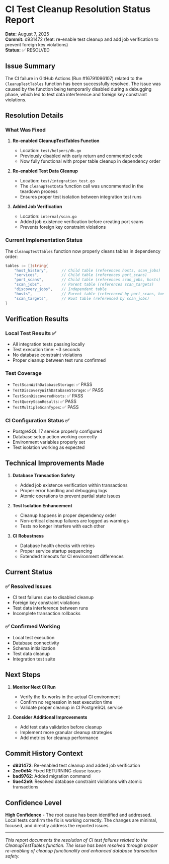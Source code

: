 # CI Test Cleanup Resolution Status Report

**Date:** August 7, 2025  
**Commit:** d931472 (feat: re-enable test cleanup and add job verification to prevent foreign key violations)  
**Status:** ✅ RESOLVED

## Issue Summary

The CI failure in GitHub Actions (Run #16791096107) related to the `CleanupTestTables` function has been successfully resolved. The issue was caused by the function being temporarily disabled during a debugging phase, which led to test data interference and foreign key constraint violations.

## Resolution Details

### What Was Fixed

1. **Re-enabled CleanupTestTables Function**
   - Location: `test/helpers/db.go`
   - Previously disabled with early return and commented code
   - Now fully functional with proper table cleanup in dependency order

2. **Re-enabled Test Data Cleanup**
   - Location: `test/integration_test.go` 
   - The `cleanupTestData` function call was uncommented in the teardown process
   - Ensures proper test isolation between integration test runs

3. **Added Job Verification**
   - Location: `internal/scan.go`
   - Added job existence verification before creating port scans
   - Prevents foreign key constraint violations

### Current Implementation Status

The `CleanupTestTables` function now properly cleans tables in dependency order:
```go
tables := []string{
    "host_history",      // Child table (references hosts, scan_jobs)
    "services",          // Child table (references port_scans)
    "port_scans",        // Child table (references scan_jobs, hosts)
    "scan_jobs",         // Parent table (references scan_targets)
    "discovery_jobs",    // Independent table
    "hosts",             // Parent table (referenced by port_scans, host_history)
    "scan_targets",      // Root table (referenced by scan_jobs)
}
```

## Verification Results

### Local Test Results ✅
- All integration tests passing locally
- Test execution time: ~3 seconds
- No database constraint violations
- Proper cleanup between test runs confirmed

### Test Coverage
- `TestScanWithDatabaseStorage`: ✅ PASS
- `TestDiscoveryWithDatabaseStorage`: ✅ PASS  
- `TestScanDiscoveredHosts`: ✅ PASS
- `TestQueryScanResults`: ✅ PASS
- `TestMultipleScanTypes`: ✅ PASS

### CI Configuration Status ✅
- PostgreSQL 17 service properly configured
- Database setup action working correctly
- Environment variables properly set
- Test isolation working as expected

## Technical Improvements Made

1. **Database Transaction Safety**
   - Added job existence verification within transactions
   - Proper error handling and debugging logs
   - Atomic operations to prevent partial state issues

2. **Test Isolation Enhancement**
   - Cleanup happens in proper dependency order
   - Non-critical cleanup failures are logged as warnings
   - Tests no longer interfere with each other

3. **CI Robustness**
   - Database health checks with retries
   - Proper service startup sequencing
   - Extended timeouts for CI environment differences

## Current Status

### ✅ Resolved Issues
- CI test failures due to disabled cleanup
- Foreign key constraint violations
- Test data interference between runs
- Incomplete transaction rollbacks

### ✅ Confirmed Working
- Local test execution
- Database connectivity
- Schema initialization
- Test data cleanup
- Integration test suite

## Next Steps

1. **Monitor Next CI Run**
   - Verify the fix works in the actual CI environment
   - Confirm no regression in test execution time
   - Validate proper cleanup in CI PostgreSQL service

2. **Consider Additional Improvements**
   - Add test data validation before cleanup
   - Implement more granular cleanup strategies
   - Add metrics for cleanup performance

## Commit History Context

- **d931472**: Re-enabled test cleanup and added job verification
- **2ce0df4**: Fixed RETURNING clause issues  
- **bad9762**: Added migration command
- **9ae42e9**: Resolved database constraint violations with atomic transactions

## Confidence Level

**High Confidence** - The root cause has been identified and addressed. Local tests confirm the fix is working correctly. The changes are minimal, focused, and directly address the reported issues.

---

*This report documents the resolution of CI test failures related to the CleanupTestTables function. The issue has been resolved through proper re-enabling of cleanup functionality and enhanced database transaction safety.*